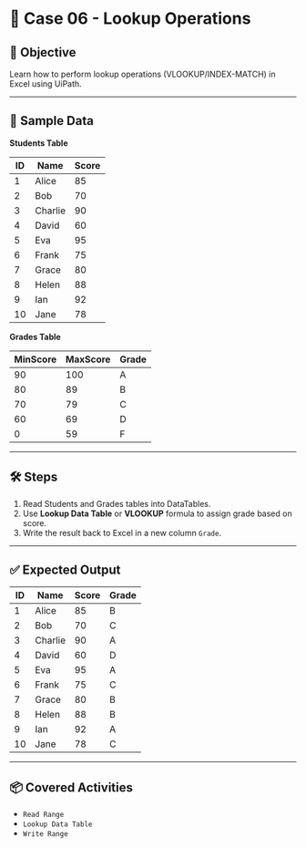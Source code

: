 # 📘 Case 06 - Lookup Operations

## 🎯 Objective
Learn how to perform lookup operations (VLOOKUP/INDEX-MATCH) in Excel using UiPath.

---

## 📝 Sample Data

**Students Table**

| ID  | Name    | Score |
|-----|---------|-------|
| 1   | Alice   | 85    |
| 2   | Bob     | 70    |
| 3   | Charlie | 90    |
| 4   | David   | 60    |
| 5   | Eva     | 95    |
| 6   | Frank   | 75    |
| 7   | Grace   | 80    |
| 8   | Helen   | 88    |
| 9   | Ian     | 92    |
| 10  | Jane    | 78    |

**Grades Table**

| MinScore | MaxScore | Grade |
|----------|----------|-------|
| 90       | 100      | A     |
| 80       | 89       | B     |
| 70       | 79       | C     |
| 60       | 69       | D     |
| 0        | 59       | F     |

---

## 🛠️ Steps
1. Read Students and Grades tables into DataTables.
2. Use **Lookup Data Table** or **VLOOKUP** formula to assign grade based on score.
3. Write the result back to Excel in a new column `Grade`.

---

## ✅ Expected Output
| ID  | Name    | Score | Grade |
|-----|---------|-------|-------|
| 1   | Alice   | 85    | B     |
| 2   | Bob     | 70    | C     |
| 3   | Charlie | 90    | A     |
| 4   | David   | 60    | D     |
| 5   | Eva     | 95    | A     |
| 6   | Frank   | 75    | C     |
| 7   | Grace   | 80    | B     |
| 8   | Helen   | 88    | B     |
| 9   | Ian     | 92    | A     |
| 10  | Jane    | 78    | C     |

---

## 📦 Covered Activities
- `Read Range`  
- `Lookup Data Table`  
- `Write Range`
